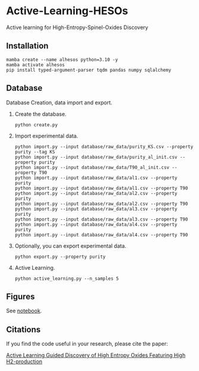 # Active-Learning-HESOs
Active learning for High-Entropy-Spinel-Oxides Discovery

## Installation
```
mamba create --name alhesos python=3.10 -y
mamba activate alhesos
pip install typed-argument-parser tqdm pandas numpy sqlalchemy
```

## Database
Database Creation, data import and export.
   1. Create the database.
        ```
        python create.py
        ```
   2. Import experimental data.
        ```
        python import.py --input database/raw_data/purity_KS.csv --property purity --tag KS
        python import.py --input database/raw_data/purity_al_init.csv --property purity
        python import.py --input database/raw_data/T90_al_init.csv --property T90
        python import.py --input database/raw_data/al1.csv --property purity
        python import.py --input database/raw_data/al1.csv --property T90
        python import.py --input database/raw_data/al2.csv --property purity
        python import.py --input database/raw_data/al2.csv --property T90
        python import.py --input database/raw_data/al3.csv --property purity
        python import.py --input database/raw_data/al3.csv --property T90
        python import.py --input database/raw_data/al4.csv --property purity
        python import.py --input database/raw_data/al4.csv --property T90
        ```
   3. Optionally, you can export experimental data.
        ```
        python export.py --property purity
        ```
   4. Active Learning.
        ```
        python active_learning.py --n_samples 5
        ```
## Figures
See [notebook](https://github.com/Xiangyan93/Active-Learning-HESOs/tree/master/notebook).

## Citations <a name="citations"></a>
If you find the code useful in your research, please cite the paper:

[Active Learning Guided Discovery of High Entropy Oxides Featuring High H2-production](https://pubs.acs.org/doi/abs/10.1021/jacs.4c06272)
